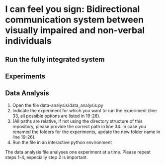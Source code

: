 # I can feel you sign: Bidirectional communication system between visually impaired and non-verbal individuals

## Run the fully integrated system

## Experiments

## Data Analysis
1. Open the file data-analysis/data_analysis.py
2. Indicate the experiment for which you want to run the experiment (line 33, all possible options are listed in 19-26).
3. (All paths are relative, if not using the directory structure of this repository, please provide the correct path in line 34. In case you renamed the folders for the experiments, update the new folder name in line 19-26).
4. Run the file in an interactive python environment

The data analysis file analyses one experiment at a time. Please repeat steps 1-4, especially step 2 is important.
